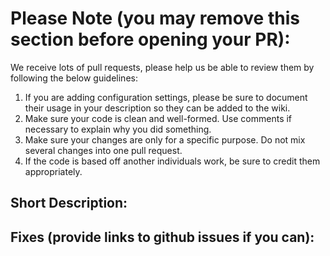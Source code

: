 # Please Note (you may remove this section before opening your PR):
We receive lots of pull requests, please help us be able to review them by following the below guidelines:

1. If you are adding configuration settings, please be sure to document their usage in your description so they can be added to the wiki.
2. Make sure your code is clean and well-formed. Use comments if necessary to explain why you did something.
3. Make sure your changes are only for a specific purpose. Do not mix several changes into one pull request.
4. If the code is based off another individuals work, be sure to credit them appropriately.


## Short Description:

## Fixes (provide links to github issues if you can):
